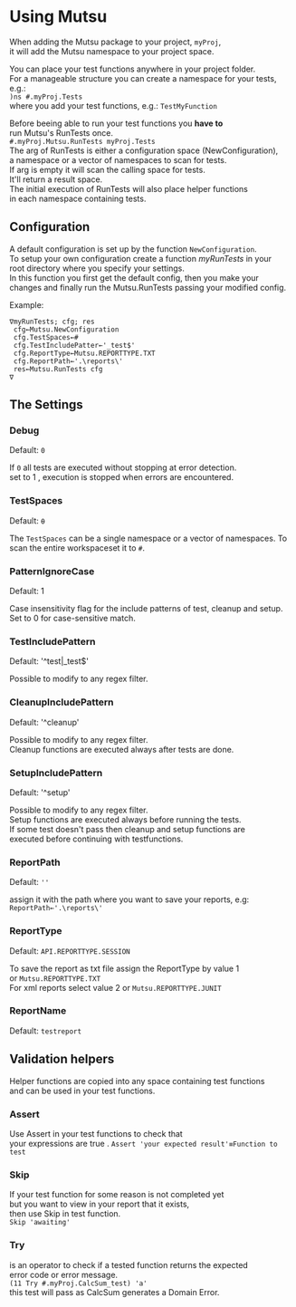 # Using Mutsu
When adding the Mutsu package to your project, `myProj`,  
it will add the Mutsu namespace to your project space.


You can place your test functions anywhere in your project folder.  
For a manageable structure you can create a namespace for your tests, e.g.:  
`)ns #.myProj.Tests`  
where you add your test functions, e.g.: `TestMyFunction`  


Before beeing able to run your test functions you **have to**  
run Mutsu's RunTests once.  
`#.myProj.Mutsu.RunTests myProj.Tests`  
The arg of RunTests is either a configuration space (NewConfiguration),  
a namespace  or a vector of namespaces to scan for tests.  
If arg is empty it will scan the calling space for tests.  
It'll return a result space.  
The initial execution of RunTests will also place helper functions  
in each namespace containing tests.

## Configuration
A default configuration is set up by the function `NewConfiguration`.  
To setup your own configuration create a function *myRunTests* in your  
root directory where you specify your settings.  
In this function you first get the default config, then you make your  
changes and finally run the Mutsu.RunTests passing your modified config.  



Example:  
``` APL
∇myRunTests; cfg; res  
 cfg←Mutsu.NewConfiguration  
 cfg.TestSpaces←#  
 cfg.TestIncludePatter←'_test$'  
 cfg.ReportType←Mutsu.REPORTTYPE.TXT  
 cfg.ReportPath←'.\reports\'  
 res←Mutsu.RunTests cfg
∇
```

## The Settings
### Debug  
Default: `0`  

If `0` all tests are executed without stopping at error detection.  
set to 1 , execution is stopped when errors are encountered.

### TestSpaces 
Default: `⍬`  
  
The `TestSpaces` can be a single namespace or a vector of namespaces. To scan the entire workspaceset it to `#`.  

### PatternIgnoreCase
Default: 1

Case insensitivity flag for the include patterns of test, cleanup and setup. 
Set to 0 for case-sensitive match.

### TestIncludePattern  
Default: '^test|_test$' 

Possible to modify to any regex filter.

### CleanupIncludePattern  
Default: '^cleanup'  

Possible to modify to any regex filter.  
Cleanup functions are executed always after tests are done.  

### SetupIncludePattern

Default: '^setup' 

Possible to modify to any regex filter.  
Setup functions are executed always before running the tests.  
If some test doesn't pass then cleanup and setup functions are  
executed before continuing with testfunctions.  

### ReportPath  

Default: `''`

assign it with the path where you want to save your reports, e.g:  
`ReportPath←'.\reports\' ` 

### ReportType

Default: `API.REPORTTYPE.SESSION`

To save the report as txt file assign the ReportType by value 1  
or `Mutsu.REPORTTYPE.TXT`  
For  xml reports select value 2 or `Mutsu.REPORTTYPE.JUNIT`

### ReportName

Default: `testreport`  



## Validation helpers
Helper functions are copied into any space containing test functions  
and can be used in your test functions.

### Assert
Use Assert in your test functions to check that  
your expressions are true . 
`Assert 'your expected result'≡Function to test`  

### Skip
If your test function for some reason is not completed yet  
but you want to view in your report that it exists,  
then use Skip in test function.  
`Skip 'awaiting'`

### Try
is an operator to check if a tested function returns the expected  
error code or error message.  
`(11 Try #.myProj.CalcSum_test) 'a'`  
this test will pass as CalcSum generates a Domain Error.
